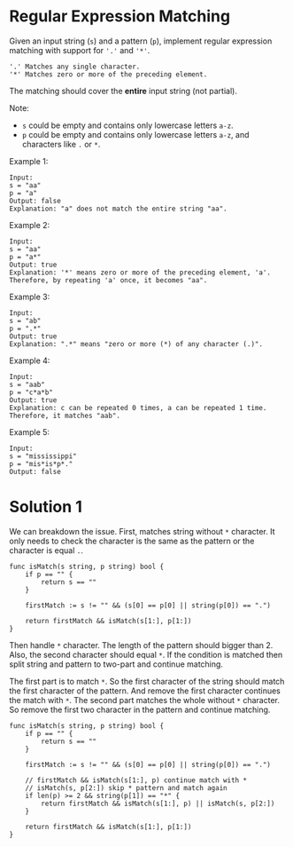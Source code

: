 # Regular Expression Matching

Given an input string (`s`) and a pattern (`p`), implement regular expression matching with support for `'.'` and `'*'`.

```
'.' Matches any single character.
'*' Matches zero or more of the preceding element.
```

The matching should cover the **entire** input string (not partial).

Note:

- `s` could be empty and contains only lowercase letters `a-z`.
- `p` could be empty and contains only lowercase letters `a-z`, and characters like `.` or `*`.

Example 1:

```
Input:
s = "aa"
p = "a"
Output: false
Explanation: "a" does not match the entire string "aa".
```

Example 2:

```
Input:
s = "aa"
p = "a*"
Output: true
Explanation: '*' means zero or more of the preceding element, 'a'. Therefore, by repeating 'a' once, it becomes "aa".
```

Example 3:

```
Input:
s = "ab"
p = ".*"
Output: true
Explanation: ".*" means "zero or more (*) of any character (.)".
```

Example 4:

```
Input:
s = "aab"
p = "c*a*b"
Output: true
Explanation: c can be repeated 0 times, a can be repeated 1 time. Therefore, it matches "aab".
```

Example 5:

```
Input:
s = "mississippi"
p = "mis*is*p*."
Output: false
```

# Solution 1

We can breakdown the issue. First, matches string without `*` character. It only needs to check the character is the same as the pattern or the character is equal `.`.

```
func isMatch(s string, p string) bool {
    if p == "" {
        return s == ""
    }

    firstMatch := s != "" && (s[0] == p[0] || string(p[0]) == ".")

    return firstMatch && isMatch(s[1:], p[1:])
}
```

Then handle `*` character. The length of the pattern should bigger than 2. Also, the second character should equal `*`. If the condition is matched then split string and pattern to two-part and continue matching.

The first part is to match `*`. So the first character of the string should match the first character of the pattern. And remove the first character continues the match with `*`. The second part matches the whole without `*` character. So remove the first two character in the pattern and continue matching.

```
func isMatch(s string, p string) bool {
    if p == "" {
        return s == ""
    }

    firstMatch := s != "" && (s[0] == p[0] || string(p[0]) == ".")

    // firstMatch && isMatch(s[1:], p) continue match with *
    // isMatch(s, p[2:]) skip * pattern and match again
    if len(p) >= 2 && string(p[1]) == "*" {
        return firstMatch && isMatch(s[1:], p) || isMatch(s, p[2:])
    }

    return firstMatch && isMatch(s[1:], p[1:])
}
```
